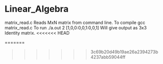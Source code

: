# Linear_Algebra

matrix_read.c 
Reads MxN matrix from command line.
To compile
        gcc matrix_read.c 
To run
        ./a.out 2 [1,0,0:0,0,1:0,0,1]
Will give output as 3x3 Identity matrix.
<<<<<<< HEAD

=======
>>>>>>> 3c69b20d49b19ae26a2394273b4237abb59044ff



